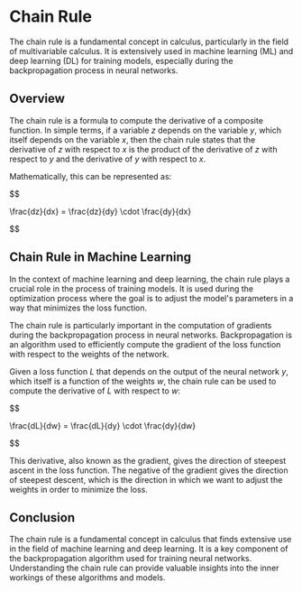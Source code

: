 # Chain Rule

The chain rule is a fundamental concept in calculus, particularly in the field of multivariable calculus. It is extensively used in machine learning (ML) and deep learning (DL) for training models, especially during the backpropagation process in neural networks.

## Overview

The chain rule is a formula to compute the derivative of a composite function. In simple terms, if a variable $z$ depends on the variable $y$, which itself depends on the variable $x$, then the chain rule states that the derivative of $z$ with respect to $x$ is the product of the derivative of $z$ with respect to $y$ and the derivative of $y$ with respect to $x$.

Mathematically, this can be represented as:


$$

\frac{dz}{dx} = \frac{dz}{dy} \cdot \frac{dy}{dx}

$$


## Chain Rule in Machine Learning

In the context of machine learning and deep learning, the chain rule plays a crucial role in the process of training models. It is used during the optimization process where the goal is to adjust the model's parameters in a way that minimizes the loss function.

The chain rule is particularly important in the computation of gradients during the backpropagation process in neural networks. Backpropagation is an algorithm used to efficiently compute the gradient of the loss function with respect to the weights of the network.

Given a loss function $L$ that depends on the output of the neural network $y$, which itself is a function of the weights $w$, the chain rule can be used to compute the derivative of $L$ with respect to $w$:


$$

\frac{dL}{dw} = \frac{dL}{dy} \cdot \frac{dy}{dw}

$$


This derivative, also known as the gradient, gives the direction of steepest ascent in the loss function. The negative of the gradient gives the direction of steepest descent, which is the direction in which we want to adjust the weights in order to minimize the loss.

## Conclusion

The chain rule is a fundamental concept in calculus that finds extensive use in the field of machine learning and deep learning. It is a key component of the backpropagation algorithm used for training neural networks. Understanding the chain rule can provide valuable insights into the inner workings of these algorithms and models.
